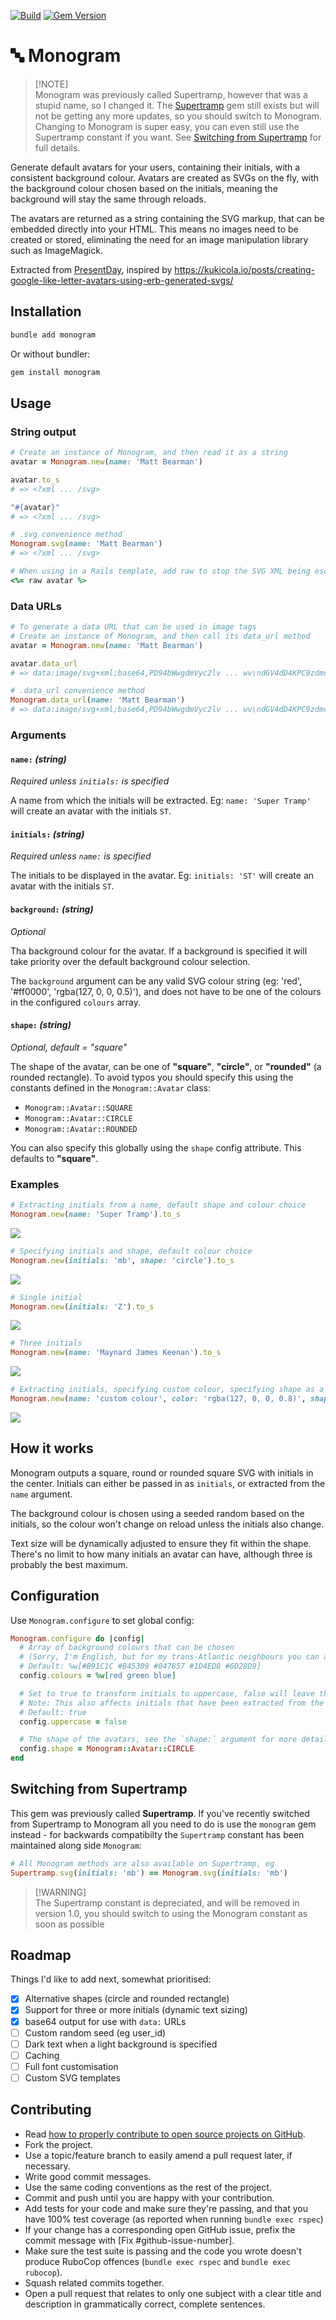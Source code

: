 
[![Build](https://github.com/mattbearman/monogram/actions/workflows/ci.yml/badge.svg)](https://github.com/mattbearman/monogram/actions/workflows/ci.yml) [![Gem Version](https://badge.fury.io/rb/monogram.svg)](https://badge.fury.io/rb/monogram)
# 🔤 Monogram

> [!NOTE]\
> Monogram was previously called Supertramp, however that was a stupid name, so I changed it. The [Supertramp](https://github.com/mattbearman/supertramp) gem still exists but will not be getting any more updates, so you should switch to Monogram. Changing to Monogram is super easy, you can even still use the Supertramp constant if you want. See [Switching from Supertramp](#switching-from-supertramp) for full details.

Generate default avatars for your users, containing their initials, with a consistent background colour. Avatars are created as SVGs on the fly, with the background colour chosen based on the initials, meaning the background will stay the same through reloads.

The avatars are returned as a string containing the SVG markup, that can be embedded directly into your HTML. This means no images need to be created or stored, eliminating the need for an image manipulation library such as ImageMagick.

Extracted from [PresentDay](https://www.mypresentday.com), inspired by https://kukicola.io/posts/creating-google-like-letter-avatars-using-erb-generated-svgs/

## Installation

```sh
bundle add monogram
```

Or without bundler:

```sh
gem install monogram
```

## Usage

### String output

```ruby
# Create an instance of Monogram, and then read it as a string
avatar = Monogram.new(name: 'Matt Bearman')

avatar.to_s
# => <?xml ... /svg>

"#{avatar}"
# => <?xml ... /svg>

# .svg convenience method
Monogram.svg(name: 'Matt Bearman')
# => <?xml ... /svg>

# When using in a Rails template, add raw to stop the SVG XML being escaped
<%= raw avatar %>
```

### Data URLs

```ruby
# To generate a data URL that can be used in image tags
# Create an instance of Monogram, and then call its data_url method
avatar = Monogram.new(name: 'Matt Bearman')

avatar.data_url
# => data:image/svg+xml;base64,PD94bWwgdmVyc2lv ... wv\ndGV4dD4KPC9zdmc+Cg==

# .data_url convenience method
Monogram.data_url(name: 'Matt Bearman')
# => data:image/svg+xml;base64,PD94bWwgdmVyc2lv ... wv\ndGV4dD4KPC9zdmc+Cg==
```

### Arguments
#### `name:` _(string)_

_Required unless `initials:` is specified_

A name from which the initials will be extracted. Eg: `name: 'Super Tramp'` will create an avatar with the initials `ST`.

#### `initials:` _(string)_

_Required unless `name:` is specified_

The initials to be displayed in the avatar. Eg: `initials: 'ST'` will create an avatar with the initials `ST`.

#### `background:` _(string)_

_Optional_

Tha background colour for the avatar. If a background is specified it will take priority over the default background colour selection.

The `background` argument can be any valid SVG colour string (eg: 'red', '#ff0000', 'rgba(127, 0, 0, 0.5)'), and does not have to be one of the colours in the configured `colours` array.

#### `shape:` _(string)_

_Optional, default = "square"_

The shape of the avatar, can be one of **"square"**, **"circle"**, or **"rounded"** (a rounded rectangle). To avoid typos you should specify this using the constants defined in the `Monogram::Avatar` class:
 - `Monogram::Avatar::SQUARE`
 - `Monogram::Avatar::CIRCLE`
 - `Monogram::Avatar::ROUNDED`

You can also specify this globally using the `shape` config attribute. This defaults to **"square"**.

### Examples

```ruby
# Extracting initials from a name, default shape and colour choice
Monogram.new(name: 'Super Tramp').to_s
```
![](examples/st.svg)

```ruby
# Specifying initials and shape, default colour choice
Monogram.new(initials: 'mb', shape: 'circle').to_s
```
![](examples/mb.svg)

```ruby
# Single initial
Monogram.new(initials: 'Z').to_s
```
![](examples/z.svg)

```ruby
# Three initials
Monogram.new(name: 'Maynard James Keenan').to_s
```
![](examples/tool.svg)

```ruby
# Extracting initials, specifying custom colour, specifying shape as a constant
Monogram.new(name: 'custom colour', color: 'rgba(127, 0, 0, 0.8)', shape: Monogram::Avatar::ROUNDED).to_s
```
![](examples/cc.svg)



## How it works

Monogram outputs a square, round or rounded square SVG with initials in the center. Initials can either be passed in as `initials`, or extracted from the `name` argument.

The background colour is chosen using a seeded random based on the initials, so the colour won't change on reload unless the initials also change.

Text size will be dynamically adjusted to ensure they fit within the shape. There's no limit to how many initials an avatar can have, although three is probably the best maximum.

## Configuration

Use `Monogram.configure` to set global config:

```ruby
Monogram.configure do |config|
  # Array of background colours that can be chosen
  # (Sorry, I'm English, but for my trans-Atlantic neighbours you can also use config.colors 😊)
  # Default: %w[#B91C1C #B45309 #047857 #1D4ED8 #6D28D9]
  config.colours = %w[red green blue]

  # Set to true to transform initials to uppercase, false will leave them as they are provided
  # Note: This also affects initials that have been extracted from the name parameter
  # Default: true
  config.uppercase = false

  # The shape of the avatars, see the `shape:` argument for more details
  config.shape = Monogram::Avatar::CIRCLE
end
```

## Switching from Supertramp

This gem was previously called **Supertramp**. If you've recently switched from Supertramp to Monogram all you need to do is use the `monogram` gem instead - for backwards compatibilty the `Supertramp` constant has been maintained along side `Monogram`:

```ruby
# All Monogram methods are also available on Supertramp, eg
Supertramp.svg(initials: 'mb') == Monogram.svg(initials: 'mb')
```

> [!WARNING]\
> The Supertramp constant is depreciated, and will be removed in version 1.0, you should switch to using the Monogram constant as soon as possible

## Roadmap

Things I'd like to add next, somewhat prioritised:

 - [x] Alternative shapes (circle and rounded rectangle)
 - [x] Support for three or more initials (dynamic text sizing)
 - [x] base64 output for use with `data:` URLs
 - [ ] Custom random seed (eg user_id)
 - [ ] Dark text when a light background is specified
 - [ ] Caching
 - [ ] Full font customisation
 - [ ] Custom SVG templates

## Contributing

 - Read [how to properly contribute to open source projects on GitHub](https://www.gun.io/blog/how-to-github-fork-branch-and-pull-request).
 - Fork the project.
 - Use a topic/feature branch to easily amend a pull request later, if necessary.
 - Write good commit messages.
 - Use the same coding conventions as the rest of the project.
 - Commit and push until you are happy with your contribution.
 - Add tests for your code and make sure they're passing, and that you have 100% test coverage (as reported when running `bundle exec rspec`)
 - If your change has a corresponding open GitHub issue, prefix the commit message with [Fix #github-issue-number].
 - Make sure the test suite is passing and the code you wrote doesn't produce RuboCop offences (`bundle exec rspec` and `bundle exec rubocop`).
 - Squash related commits together.
 - Open a pull request that relates to only one subject with a clear title and description in grammatically correct, complete sentences.
